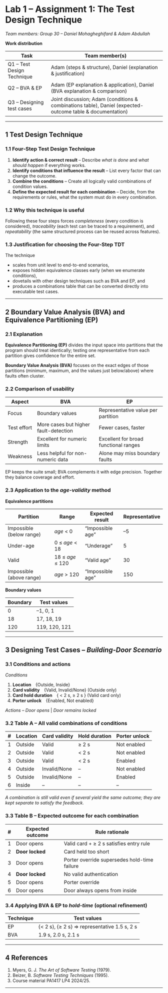 # Lab 1 – Assignment 1: The Test Design Technique

*Team members: Group 30 – Daniel Mohagheghifard & Adam Abdullah*  

**Work distribution**

| Task | Team member(s) |
| ---- | -------------- |
| Q1 – Test Design Technique | Adam (steps & structure), Daniel (explanation & justification) |
| Q2 – BVA & EP | Adam (EP explanation & application), Daniel (BVA explanation & comparison) |
| Q3 – Designing test cases | Joint discussion; Adam (conditions & combinations table), Daniel (expected-outcome table & documentation) |

---

## 1  Test Design Technique

### 1.1  Four-Step Test Design Technique

1. **Identify action & correct result** – Describe *what is done* and *what should happen* if everything works.  
2. **Identify conditions that influence the result** – List every factor that can change the outcome.  
3. **Combine the conditions** – Create all logically valid combinations of condition values.  
4. **Define the expected result for each combination** – Decide, from the requirements or rules, what the system must do in every combination.

### 1.2  Why this technique is useful

Following these four steps forces *completeness* (every condition is considered), *traceability* (each test can be traced to a requirement), and *repeatability* (the same structured process can be reused across features).

### 1.3  Justification for choosing the Four-Step TDT

The technique  

* scales from unit level to end-to-end scenarios,  
* exposes hidden equivalence classes early (when we enumerate conditions),  
* dovetails with other design techniques such as BVA and EP, and  
* produces a combinations table that can be converted directly into executable test cases.

---

## 2  Boundary Value Analysis (BVA) and Equivalence Partitioning (EP)

### 2.1  Explanation

**Equivalence Partitioning (EP)** divides the input space into partitions that the program should treat identically; testing one representative from each partition gives confidence for the entire set.

**Boundary Value Analysis (BVA)** focuses on the exact edges of those partitions (minimum, maximum, and the values just below/above) where faults often cluster.

### 2.2  Comparison of usability

| Aspect | BVA | EP |
|--------|-----|----|
| Focus | Boundary values | Representative value per partition |
| Test effort | More cases but higher fault-detection | Fewer cases, faster |
| Strength | Excellent for numeric limits | Excellent for broad functional ranges |
| Weakness | Less helpful for non-numeric data | Alone may miss boundary faults |

EP keeps the suite small; BVA complements it with edge precision. Together they balance coverage and effort.

### 2.3  Application to the *age-validity* method

**Equivalence partitions**

| Partition | Range | Expected result | Representative |
|-----------|-------|-----------------|----------------|
| Impossible (below range) | *age* < 0 | “Impossible age” | –5 |
| Under-age | 0 ≤ *age* < 18 | “Underage” | 5 |
| Valid | 18 ≤ *age* ≤ 120 | “Valid age” | 30 |
| Impossible (above range) | *age* > 120 | “Impossible age” | 150 |

**Boundary values**

| Boundary | Test values |
|----------|-------------|
| 0 | –1, 0, 1 |
| 18 | 17, 18, 19 |
| 120 | 119, 120, 121 |

---

## 3  Designing Test Cases – *Building-Door Scenario*

### 3.1  Conditions and actions

*Conditions*  
1. **Location** {Outside, Inside}  
2. **Card validity** {Valid, Invalid/None} (Outside only)  
3. **Card hold duration** { < 2 s, ≥ 2 s } (Valid card only)  
4. **Porter unlock** {Enabled, Not enabled}

*Actions* – *Door opens* | *Door remains locked*

### 3.2  Table A – All valid combinations of conditions

| # | Location | Card validity | Hold duration | Porter unlock |
|---|----------|---------------|---------------|---------------|
| 1 | Outside | Valid | ≥ 2 s | Not enabled |
| 2 | Outside | Valid | < 2 s | Not enabled |
| 3 | Outside | Valid | < 2 s | Enabled |
| 4 | Outside | Invalid/None | – | Not enabled |
| 5 | Outside | Invalid/None | – | Enabled |
| 6 | Inside | – | – | – |

*A combination is still valid even if several yield the same outcome; they are kept separate to satisfy the feedback.*

### 3.3  Table B – Expected outcome for each combination

| # | Expected outcome | Rule rationale |
|---|------------------|----------------|
| 1 | Door opens | Valid card + ≥ 2 s satisfies entry rule |
| 2 | **Door locked** | Card held too short |
| 3 | Door opens | Porter override supersedes hold-time failure |
| 4 | **Door locked** | No valid authentication |
| 5 | Door opens | Porter override |
| 6 | Door opens | Door always opens from inside |

### 3.4  Applying BVA & EP to *hold-time* (optional refinement)

| Technique | Test values |
|-----------|-------------|
| EP | {< 2 s}, {≥ 2 s} ⇒ representative 1.5 s, 2 s |
| BVA | 1.9 s, 2.0 s, 2.1 s |

---

## 4  References

1. Myers, G. J. *The Art of Software Testing* (1979).  
2. Beizer, B. *Software Testing Techniques* (1995).  
3. Course material PA1417 LP4 2024/25.  

---
